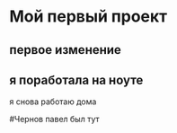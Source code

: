# Мой первый проект

## первое изменение

## я поработала на ноуте

я снова работаю дома

#Чернов павел был тут
